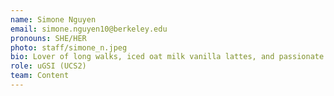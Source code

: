 ```yaml
---
name: Simone Nguyen
email: simone.nguyen10@berkeley.edu
pronouns: SHE/HER
photo: staff/simone_n.jpeg
bio: Lover of long walks, iced oat milk vanilla lattes, and passionate about using data science to analyze our carceral system! I’m excited to meet you all!
role: uGSI (UCS2)
team: Content
---
```

